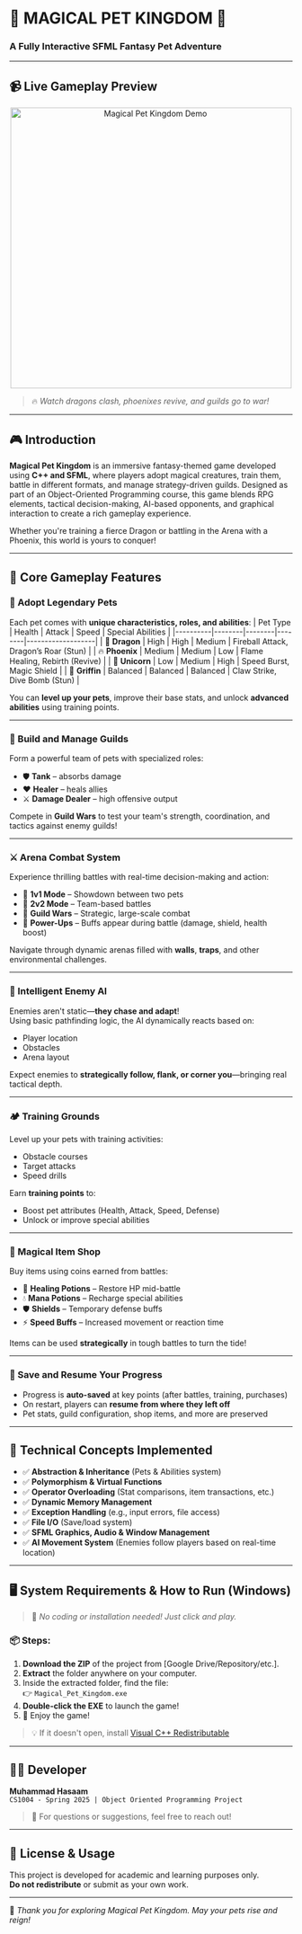 # 🐉 MAGICAL PET KINGDOM 🏰  
### A Fully Interactive SFML Fantasy Pet Adventure

---

## 📹 Live Gameplay Preview

<p align="center">
  <a href="https://youtu.be/YivBjiV_ih8" target="_blank">
    <img src="https://img.youtube.com/vi/YivBjiV_ih8/hqdefault.jpg" alt="Magical Pet Kingdom Demo" width="500"/>
  </a>
</p>

> 🔥 *Watch dragons clash, phoenixes revive, and guilds go to war!*

---

## 🎮 Introduction

**Magical Pet Kingdom** is an immersive fantasy-themed game developed using **C++ and SFML**, where players adopt magical creatures, train them, battle in different formats, and manage strategy-driven guilds. Designed as part of an Object-Oriented Programming course, this game blends RPG elements, tactical decision-making, AI-based opponents, and graphical interaction to create a rich gameplay experience.

Whether you're training a fierce Dragon or battling in the Arena with a Phoenix, this world is yours to conquer!

---

## 🌟 Core Gameplay Features

### 🐾 Adopt Legendary Pets
Each pet comes with **unique characteristics, roles, and abilities**:
| Pet Type | Health | Attack | Speed | Special Abilities |
|----------|--------|--------|--------|-------------------|
| 🐲 **Dragon** | High | High | Medium | Fireball Attack, Dragon’s Roar (Stun) |
| 🔥 **Phoenix** | Medium | Medium | Low | Flame Healing, Rebirth (Revive) |
| 🦄 **Unicorn** | Low | Medium | High | Speed Burst, Magic Shield |
| 🦅 **Griffin** | Balanced | Balanced | Balanced | Claw Strike, Dive Bomb (Stun) |

You can **level up your pets**, improve their base stats, and unlock **advanced abilities** using training points.

---

### 🏰 Build and Manage Guilds
Form a powerful team of pets with specialized roles:
- 🛡️ **Tank** – absorbs damage
- ❤️ **Healer** – heals allies
- ⚔️ **Damage Dealer** – high offensive output

Compete in **Guild Wars** to test your team's strength, coordination, and tactics against enemy guilds!

---

### ⚔️ Arena Combat System

Experience thrilling battles with real-time decision-making and action:
- 🔹 **1v1 Mode** – Showdown between two pets
- 🔹 **2v2 Mode** – Team-based battles
- 🔹 **Guild Wars** – Strategic, large-scale combat
- 🔹 **Power-Ups** – Buffs appear during battle (damage, shield, health boost)

Navigate through dynamic arenas filled with **walls**, **traps**, and other environmental challenges.

---

### 🧠 Intelligent Enemy AI

Enemies aren't static—**they chase and adapt**!  
Using basic pathfinding logic, the AI dynamically reacts based on:
- Player location
- Obstacles
- Arena layout

Expect enemies to **strategically follow, flank, or corner you**—bringing real tactical depth.

---

### 🏕️ Training Grounds

Level up your pets with training activities:
- Obstacle courses
- Target attacks
- Speed drills

Earn **training points** to:
- Boost pet attributes (Health, Attack, Speed, Defense)
- Unlock or improve special abilities

---

### 🛒 Magical Item Shop

Buy items using coins earned from battles:
- 🍃 **Healing Potions** – Restore HP mid-battle
- 💧 **Mana Potions** – Recharge special abilities
- 🛡️ **Shields** – Temporary defense buffs
- ⚡ **Speed Buffs** – Increased movement or reaction time

Items can be used **strategically** in tough battles to turn the tide!

---

### 💾 Save and Resume Your Progress

- Progress is **auto-saved** at key points (after battles, training, purchases)
- On restart, players can **resume from where they left off**
- Pet stats, guild configuration, shop items, and more are preserved

---

## 🧠 Technical Concepts Implemented

- ✅ **Abstraction & Inheritance** (Pets & Abilities system)
- ✅ **Polymorphism & Virtual Functions**
- ✅ **Operator Overloading** (Stat comparisons, item transactions, etc.)
- ✅ **Dynamic Memory Management**
- ✅ **Exception Handling** (e.g., input errors, file access)
- ✅ **File I/O** (Save/load system)
- ✅ **SFML Graphics, Audio & Window Management**
- ✅ **AI Movement System** (Enemies follow players based on real-time location)

---

## 🖥️ System Requirements & How to Run (Windows)

> 🎯 *No coding or installation needed! Just click and play.*

### 📦 Steps:

1. **Download the ZIP** of the project from [Google Drive/Repository/etc.].
2. **Extract** the folder anywhere on your computer.
3. Inside the extracted folder, find the file:  
   👉 `Magical_Pet_Kingdom.exe`
4. **Double-click the EXE** to launch the game!
5. 🎉 Enjoy the game!

> 💡 If it doesn't open, install [Visual C++ Redistributable](https://learn.microsoft.com/en-us/cpp/windows/latest-supported-vc-redist)



---

## 🧑‍💻 Developer

**Muhammad Hasaam**  
`CS1004 - Spring 2025 | Object Oriented Programming Project`

> 💬 For questions or suggestions, feel free to reach out!

---

## 🛑 License & Usage

This project is developed for academic and learning purposes only.  
**Do not redistribute** or submit as your own work.

---

🌟 *Thank you for exploring Magical Pet Kingdom. May your pets rise and reign!*

